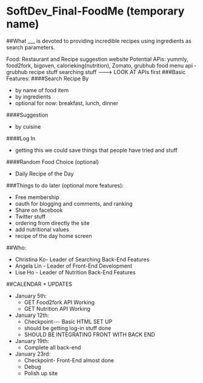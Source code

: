 SoftDev_Final-FoodMe (temporary name)
=============

##What
___ is devoted to providing incredible recipes using ingredients as search parameters. 

Food: Restaurant and Recipe suggestion website
Potential APis: yummly, food2fork, bigoven, calorieking(nutrition), Zomato, grubhub
food menu api - grubhub
recipe stuff
searching stuff ---> LOOK AT APIs first
###Basic Features:
####Search Recipe By
 * by name of food item
 * by ingredients
 * optional for now: breakfast, lunch, dinner
 
####Suggestion 
 * by cuisine
 
####Log In 
 * getting this we could save things that people have tried and stuff

####Random Food Choice (optional)
 * Daily Recipe of the Day 

###Things to do later (optional more features):
 * Free membership
 * oauth for blogging and comments, and ranking
 * Share on facebook
 * Twitter stuff
 * ordering from directly the site
 * add nutritional values
 * recipe of the day home screen

##Who:
 * Christina Ko- Leader of Searching Back-End Features
 * Angela Lin - Leader of Front-End Development
 * Lise Ho - Leader of Nutrition Back-End Features 

##CALENDAR + UPDATES
 * January 5th: 
    - GET Food2fork API Working
    - GET Nutrition API Working
 * January 12th:
    - Checkpoint--- Basic HTML SET UP
    - should be getting log-in stuff done
    - SHOULD BE INTEGRATING FRONT WITH BACK END
 * January 19th:
    - Complete all back-end
 * January 23rd:
    - Checkpoint- Front-End almost done
    - Debug
    - Polish up site






